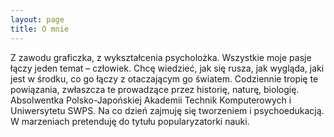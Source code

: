 ```yaml
---
layout: page
title: O mnie
---
```


Z zawodu graficzka, z wykształcenia psycholożka. Wszystkie moje pasje łączy jeden temat – człowiek. Chcę wiedzieć, jak się rusza, jak wygląda, jaki jest w środku, co go łączy z otaczającym go światem. Codziennie tropię te powiązania, zwłaszcza te prowadzące przez historię, naturę, biologię. Absolwentka Polsko-Japońskiej Akademii Technik Komputerowych i Uniwersytetu SWPS. Na co dzień zajmuję się tworzeniem i psychoedukacją. W marzeniach pretenduję do tytułu popularyzatorki nauki.
